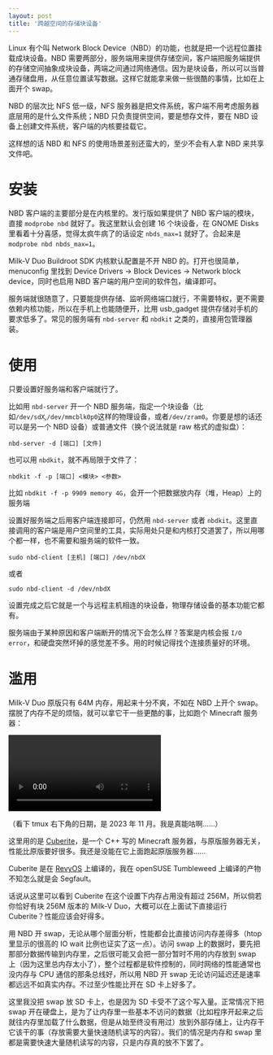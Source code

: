 ```yaml
---
layout: post
title: '跨越空间的存储块设备'
---
```

Linux 有个叫 Network Block Device（NBD）的功能，也就是把一个远程位置挂载成块设备。NBD 需要两部分，服务端用来提供存储空间，客户端把服务端提供的存储空间抽象成块设备，两端之间通过网络通信。因为是块设备，所以可以当普通存储盘用，从任意位置读写数据。这样它就能拿来做一些很酷的事情，比如在上面开个 swap。

NBD 的层次比 NFS 低一级，NFS 服务器是把文件系统，客户端不用考虑服务器底层用的是什么文件系统；NBD 只负责提供空间，要是想存文件，要在 NBD 设备上创建文件系统，客户端的内核要挂载它。

这样想的话 NBD 和 NFS 的使用场景差别还蛮大的，至少不会有人拿 NBD 来共享文件吧。

# 安装

NBD 客户端的主要部分是在内核里的。发行版如果提供了 NBD 客户端的模块，直接 `modprobe nbd` 就好了。我这里默认会创建 16 个块设备，在 GNOME Disks 里看着十分喜感，觉得太疯牛病了的话设定 `nbds_max=1` 就好了。合起来是 `modprobe nbd nbds_max=1`。

Milk-V Duo Buildroot SDK 内核默认配置是不开 NBD 的。打开也很简单，menuconfig 里找到 Device Drivers -> Block Devices -> Network block device，同时也启用 NBD 客户端的用户空间的软件包，编译即可。

服务端就很随意了，只要能提供存储、监听网络端口就行，不需要特权，更不需要依赖内核功能，所以在手机上也能随便开，比用 usb_gadget 提供存储对手机的要求低多了。常见的服务端有 `nbd-server` 和 `nbdkit` 之类的，直接用包管理器装。

# 使用

只要设置好服务端和客户端就行了。

比如用 `nbd-server` 开一个 NBD 服务端，指定一个块设备（比如`/dev/sdX`,`/dev/mmcblk0p0`这样的物理设备，或者`/dev/zram0`。你要是想的话还可以是另一个 NBD 设备）或普通文件（换个说法就是 raw 格式的虚拟盘）：

`nbd-server -d [端口] [文件]`

也可以用 `nbdkit`，就不再局限于文件了：

`nbdkit -f -p [端口] <模块> <参数>`

比如 `nbdkit -f -p 9909 memory 4G`，会开一个把数据放内存（堆，Heap）上的服务端

设置好服务端之后用客户端连接即可，仍然用 `nbd-server` 或者 `nbdkit`。这里直接调用的客户端是用户空间里的工具，实际用处只是和内核打交道罢了，所以用哪个都一样，也不需要和服务端的软件一致。

`sudo nbd-client [主机] [端口] /dev/nbdX`

或者

`sudo nbd-client -d /dev/nbdX`

设置完成之后它就是一个与远程主机相连的块设备，物理存储设备的基本功能它都有。

服务端由于某种原因和客户端断开的情况下会怎么样？答案是内核会报 `I/O error`，和硬盘突然坏掉的感觉差不多。用的时候记得找个连接质量好的环境。

# 滥用

Milk-V Duo 原版只有 64M 内存，用起来十分不爽，不如在 NBD 上开个 swap。摆脱了内存不足的烦恼，就可以拿它干一些更酷的事，比如跑个 Minecraft 服务器：

<video controls>
<source src="{{site.url}}/res/cuberite-milkv-duo/output-preset3-crf47-24.mkv" type="video/webm">
milk-v-duo-running-cuberite
</video>

（看下 tmux 右下角的日期，是 2023 年 11 月。我是真能咕啊……）

这里用的是 [Cuberite](https://cuberite.org)，是一个 C++ 写的 Minecraft 服务器，与原版服务器无关，性能比原版要好很多。我还是没能在它上面跑起原版服务器……

Cuberite 是在 [RevyOS](https://github.com/revyos) 上编译的，我在 openSUSE Tumbleweed 上编译的产物不知怎么就是会 Segfault。

话说从这里可以看到 Cuberite 在这个设置下内存占用没有超过 256M，所以倘若你恰好有块 256M 版本的 Milk-V Duo，大概可以在上面试下直接运行 Cuberite？性能应该会好得多。

用 NBD 开 swap，无论从哪个层面分析，性能都会比直接访问内存差得多（htop 里显示的很高的 IO wait 比例也证实了这一点）。访问 swap 上的数据时，要先把那部分数据传输到内存里，之后很可能又会把一部分暂时不用的内存放到 swap 上（因为这里总内存太小了），整个过程都是软件控制的，同时网络的性能通常也没内存与 CPU 通信的那条总线好，所以用 NBD 开 swap 无论访问延迟还是速率都远远不如真实内存。不过至少性能比开在 SD 卡上好多了。

这里我没把 swap 放 SD 卡上，也是因为 SD 卡受不了这个写入量。正常情况下把 swap 开在硬盘上，是为了让内存里一些基本不访问的数据（比如程序开起来之后就往内存里加载了什么数据，但是从始至终没有用过）放到外部存储上，让内存干它该干的事（存放需要大量快速随机读写的内容）。我们的情况是内存和 swap 里都是需要快速大量随机读写的内容，只是内存真的放不下罢了。
